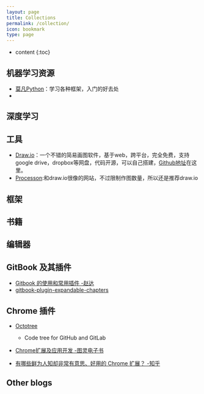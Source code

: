 ```yaml
---
layout: page
title: Collections
permalink: /collection/
icon: bookmark
type: page
---
```


* content
{:toc}


## 机器学习资源

- [莫凡Python](https://morvanzhou.github.io)：学习各种框架，入门的好去处
- 

## 深度学习

## 工具

- [Draw.io](http://draw.io)：一个不错的简易画图软件，基于web，跨平台，完全免费，支持google drive，dropbox等网盘，代码开源，可以自己搭建，[Github地址](https://github.com/jgraph/drawio)在这里。
- [Processon](https://www.processon.com):和draw.io很像的网站，不过限制作图数量，所以还是推荐draw.io

## 框架

## 书籍

## 编辑器

## GitBook 及其插件

* [Gitbook 的使用和常用插件 -赵达](http://zhaoda.net/2015/11/09/gitbook-plugins/)
* [gitbook-plugin-expandable-chapters](https://plugins.gitbook.com/plugin/expandable-chapters)

## Chrome 插件

- [Octotree](https://chrome.google.com/webstore/detail/octotree/bkhaagjahfmjljalopjnoealnfndnagc)

    - Code tree for GitHub and GitLab

* [Chrome扩展及应用开发 -图灵电子书](http://www.ituring.com.cn/minibook/950)

* [有哪些鲜为人知却非常有意思、好用的 Chrome 扩展？ -知乎](https://www.zhihu.com/question/23228162#answer-28057391)

## Other blogs
